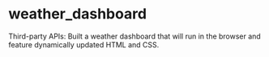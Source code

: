 # weather_dashboard
Third-party APIs: Built a weather dashboard that will run in the browser and feature dynamically updated HTML and CSS.
